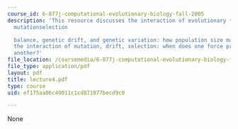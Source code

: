 ```yaml
---
course_id: 6-877j-computational-evolutionary-biology-fall-2005
description: 'This resource discusses the interaction of evolutionary forces, II:
  mutationselection

  balance, genetic drift, and genetic variation: how population size matters, and
  the interaction of mutation, drift, selection: when does one force prevail over
  another?'
file_location: /coursemedia/6-877j-computational-evolutionary-biology-fall-2005/ef175aa06c49011c1cd871877becd9c0_lecture4.pdf
file_type: application/pdf
layout: pdf
title: lecture4.pdf
type: course
uid: ef175aa06c49011c1cd871877becd9c0

---
```

None